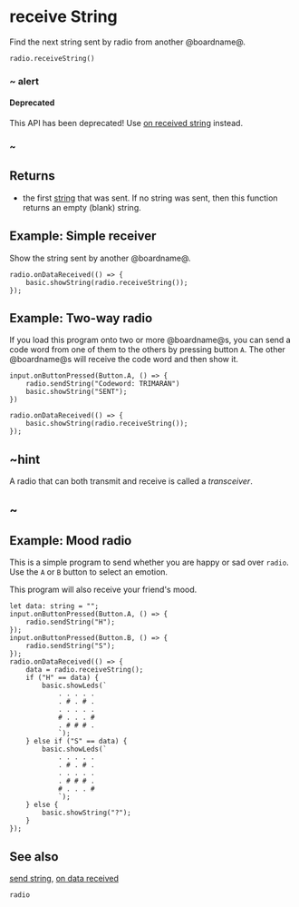 # receive String

Find the next string sent by radio from another @boardname@.

```sig
radio.receiveString()
```
### ~ alert

#### Deprecated

This API has been deprecated! Use [on received string](/reference/radio/on-received-string) instead.

### ~

## Returns

* the first [string](/types/string) that was sent. If no
  string was sent, then this function returns an empty (blank) string.

## Example: Simple receiver

Show the string sent by another @boardname@.

```blocks
radio.onDataReceived(() => {
    basic.showString(radio.receiveString());
});
```

## Example: Two-way radio

If you load this program onto two or more @boardname@s, you can send a code word from one of them to the others by pressing button `A`.
The other @boardname@s will receive the code word and then show it.

```blocks
input.onButtonPressed(Button.A, () => {
    radio.sendString("Codeword: TRIMARAN")
    basic.showString("SENT");
})

radio.onDataReceived(() => {
    basic.showString(radio.receiveString());
});
```

## ~hint

A radio that can both transmit and receive is called a _transceiver_.

## ~

## Example: Mood radio

This is a simple program to send whether you are happy or sad over ```radio```.
Use the `A` or `B` button to select an emotion.

This program will also receive your friend's mood.

```blocks
let data: string = "";
input.onButtonPressed(Button.A, () => {
    radio.sendString("H");
});
input.onButtonPressed(Button.B, () => {
    radio.sendString("S");
});
radio.onDataReceived(() => {
    data = radio.receiveString();
    if ("H" == data) {
        basic.showLeds(`
            . . . . .
            . # . # .
            . . . . .
            # . . . #
            . # # # .
            `);
    } else if ("S" == data) {
        basic.showLeds(`
            . . . . .
            . # . # .
            . . . . .
            . # # # .
            # . . . #
            `);
    } else {
        basic.showString("?");
    }
});
```

## See also

[send string](/reference/radio/send-string), [on data received](/reference/radio/on-data-received)

```package
radio
```